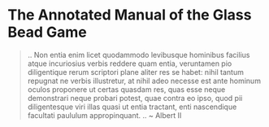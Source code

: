 # The Annotated Manual of the Glass Bead Game


> .. Non entia enim licet quodammodo levibusque hominibus
  facilius atque incuriosius verbis reddere quam entia,
  veruntamen pio diligentique rerum scriptori plane aliter res se habet:
  nihil tantum repugnat ne verbis illustretur,
  at nihil adeo necesse est ante hominum oculos proponere ut certas quasdam res,
  quas esse neque demonstrari neque probari potest, quae contra eo ipso,
  quod pii diligentesque viri illas quasi ut entia tractant,
  enti nascendique facultati paululum appropinquant. ..
~ Albert II

